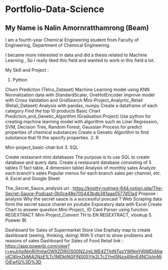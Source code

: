 # Portfolio-Data-Science

## My Name is Nalin Amornratthamrong (Beam)
I am a fourth-year Chemical Engineering student from Faculty of Engineering, Department of Chemical Engineering.

I became more interested in data and did a thesis related to Machine Learning , So I really liked this field and wanted to work in this field a lot.

My Skill and Project :
1. Python

Churn Prediction (Telco_Dataset)
Machine Learning model using KNN
Normalization data with StandardScaler, OneHotEncoder
improve model with Cross Validation and GridSearch
Mini-Project_Analyrtic_Retail (Retail_Dataset)
Analysis with pandas, numpy
Create a dataframe of each category
Find the top 10 products
Basic Chart
Prediction_and_Genetic_Algorithm (Graduation Project)
Use python for creating machine learning model with algorithm such as Liner Regression, SVM, Decision Tree, Random Forest, Gaussian Process for predict properties of chemical substances
Create a Genetic Algorithm to find substance that fit the specify properties.
2. R

Mini-project_basic-chat-bot
3. SQL

Create restaurant mini databases
The purpose is to use SQL to create database and query data.
Create a restaurant database consisting of 5 tables (1 fact table, 4 dimension table)
Analysis of monthly sales Analyze each branch's sales Popular menus for each branch sales per channel, etc.
4. Excel and Google Sheet

The_Secret_Sauce_analysis
url : https://knotty-nutmeg-644.notion.site/The-Secret-Sauce-Podcast-0b0ce48e705443bdb381aaa0577d51a4
Propose : analysis Why the secret sauce is a successful poscast ?
Web Scraping data form the secret sauce chanel on youtube
Exporatory data with Excel
Create Chart to answer question
Mini-Project_ ID Card Parser
using function REGEXTRACT
Mini-Project_Convert TH to EN
REGEXTRACT, vlookup
5. Poewer BI

Dashboard for Sales of Supermarket Store
Use Enphaty map to create dashboard (seeing, thinking, doing)
With 5 chart to show problems and reasons of sales
Dashboard for Sales of Food Retail
link : https://app.powerbi.com/view?r=eyJrIjoiNmRiYmIwOWItZDRiOS00N2JmLWE4ZTktNTgzYWNmYjRjMDdiIiwidCI6ImZkMjA2NzE1LTc1MDktNGFlNS05Yjk2LTc2YmI5Nzg4NmE4NCIsImMiOjEwfQ%3D%3D
